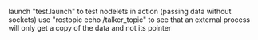 launch "test.launch" to test nodelets in action (passing data without sockets)
use "rostopic echo /talker_topic" to see that an external process will only get a copy of the data and not its pointer